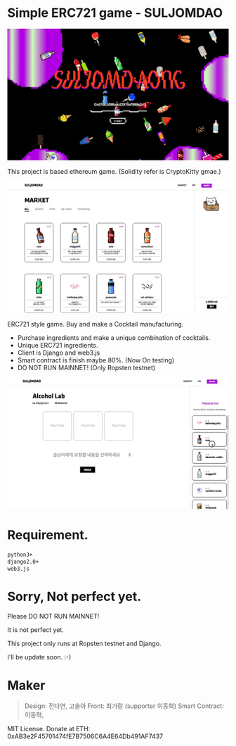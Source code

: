# Simple ERC721 game - SULJOMDAO

![SULJOMDAO](https://github.com/CodeMath/suljomdao/blob/master/readme/intro.gif?raw=true)

This project is based ethereum game. (Solidity refer is CryptoKitty gmae.)

![SULJOMDAO](https://github.com/CodeMath/suljomdao/blob/master/readme/market.gif?raw=true)

ERC721 style game. Buy and make a Cocktail manufacturing.

- Purchase ingredients and make a unique combination of cocktails.
- Unique ERC721 ingredients.
- Client is Django and web3.js
- Smart contract is finish maybe 80%. (Now On testing)
- DO NOT RUN MAINNET! (Only Ropsten testnet)


![SULJOMDAO](https://github.com/CodeMath/suljomdao/blob/master/readme/make.gif?raw=true)


# Requirement.
```
python3+
django2.0+
web3.js
```

# Sorry, Not perfect yet.

Please DO NOT RUN MAINNET!

It is not perfect yet.

This project only runs at Ropsten testnet and Django.

I'll be update soon. :-)

# Maker
> Design: 전다연, 고솔아
> Front: 최가람 (supporter 이동혁)
> Smart Contract: 이동혁,

MIT License. Donate at ETH: 0xAB3e2F45701474fE7B7506C6A4E64Db491AF7437